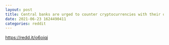 ```yaml
--- 
layout: post 
title: Central banks are urged to counter cryptocurrencies with their own digital money. 
date: 2021-06-23 1624490411 
categories: reddit 
--- 
```

https://redd.it/o6oiqj